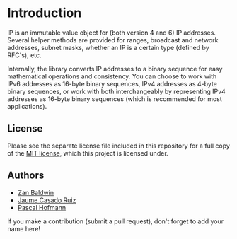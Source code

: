 # Introduction

IP is an immutable value object for (both version 4 and 6) IP addresses. Several
helper methods are provided for ranges, broadcast and network addresses, subnet
masks, whether an IP is a certain type (defined by RFC's), etc.

Internally, the library converts IP addresses to a binary sequence for easy
mathematical operations and consistency.
You can choose to work with IPv6 addresses as 16-byte binary sequences, IPv4
addresses as 4-byte binary sequences, or work with both interchangeably by
representing IPv4 addresses as 16-byte binary sequences (which is recommended
for most applications).

## License

Please see the separate license file included in this repository for a full copy
of the [MIT license](https://opensource.org/licenses/MIT), which this project is
licensed under.

## Authors

- [Zan Baldwin](https://zanbaldwin.com)
- [Jaume Casado Ruiz](http://jau.cat)
- [Pascal Hofmann](http://pascalhofmann.de)

If you make a contribution (submit a pull request), don't forget to add your
name here!
